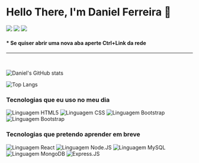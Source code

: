 
<h1> Hello There, I'm Daniel Ferreira 👋</h1>
<div>
<a href="https://www.linkedin.com/in/danielferreiira/" target="_blank"><img src="https://img.shields.io/badge/LinkedIn-0077B5?style=for-the-badge&logo=linkedin&logoColor=white" target="_blank"></img></a> 
<a href="https://www.instagram.com/daniel.ferreira.01/" target="_blank"><img src="https://img.shields.io/badge/Instagram-E4405F?style=for-the-badge&logo=instagram&logoColor=white" target="_blank"></img></a>
<a href="https://www.tiktok.com/@ritmoexpresso" target="_blank"><img src="https://img.shields.io/badge/TikTok-000000?style=for-the-badge&logo=tiktok&logoColor=white" target="_blank"></img></a>
</div>
<h4>* Se quiser abrir uma nova aba aperte Ctrl+Link da rede</h4>
<hr><br>

![Daniel's GitHub stats](https://github-readme-stats.vercel.app/api?username=DanielFerreiira&show_icons=true&theme=tokyonight)

![Top Langs](https://github-readme-stats.vercel.app/api/top-langs/?username=DanielFerreiira&langs_count=5)

<h3>Tecnologias que eu uso no meu dia</h3>
<div style="display=inline-block">
    <img src="https://img.shields.io/badge/HTML5-E34F26?style=for-the-badge&logo=html5&logoColor=white" style="align=center;" alt="Linguagem HTML5">
    <img src="https://img.shields.io/badge/CSS3-1572B6?style=for-the-badge&logo=css3&logoColor=white" style="align=center;" alt="Linguagem CSS">
    <img src="https://img.shields.io/badge/Bootstrap-563D7C?style=for-the-badge&logo=bootstrap&logoColor=white" style="align=center;" alt="Linguagem Bootstrap">
    <img src="https://img.shields.io/badge/JavaScript-F7DF1E?style=for-the-badge&logo=javascript&logoColor=black" style="align=center;" alt="Linguagem Bootstrap">
</div>
<div>
    <h3>Tecnologias que pretendo aprender em breve</h3>
        <img src="https://img.shields.io/badge/React-20232A?style=for-the-badge&logo=react&logoColor=61DAFB" style="align=center;" alt="Linguagem React">
        <img src="https://img.shields.io/badge/Node.js-43853D?style=for-the-badge&logo=node.js&logoColor=white" style="align=center;" alt="Linguagem Node.JS">
        <img src="https://img.shields.io/badge/MySQL-005C84?style=for-the-badge&logo=mysql&logoColor=white" style="align=center;" alt="Linguagem MySQL">
        <img src="https://img.shields.io/badge/MongoDB-4EA94B?style=for-the-badge&logo=mongodb&logoColor=white" style="align=center;" alt="Linguagem MongoDB">
        <img src="https://img.shields.io/badge/Express.js-404D59?style=for-the-badge" style="align=center;" alt="Express.JS">
</div>
